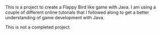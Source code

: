This is a project to create a Flappy Bird like game with Java. 
I am using a couple of different online tutorials that I followed along to get a better understanding of game development with Java.

This is not a completed project.
